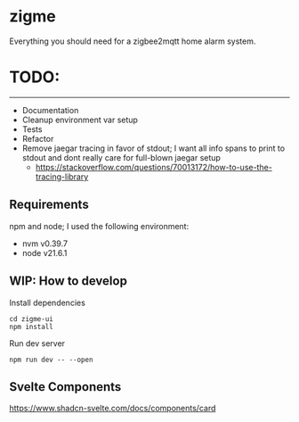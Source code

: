 # zigme
Everything you should need for a zigbee2mqtt home alarm system.


# TODO: 
----------------------
- Documentation
- Cleanup environment var setup
- Tests
- Refactor 
- Remove jaegar tracing in favor of stdout; I want all info spans to print to stdout and dont really care for full-blown jaegar setup
  - https://stackoverflow.com/questions/70013172/how-to-use-the-tracing-library

Requirements
----------------------
npm and node; I used the following environment:
- nvm v0.39.7
- node v21.6.1


WIP: How to develop
----------------------
Install dependencies
```
cd zigme-ui
npm install
```
Run dev server
```
npm run dev -- --open
```

Svelte Components
----------------------
https://www.shadcn-svelte.com/docs/components/card

